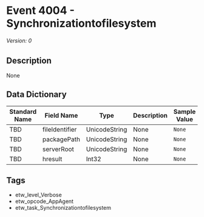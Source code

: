 # Event 4004 - Synchronizationtofilesystem
###### Version: 0

## Description
None

## Data Dictionary
|Standard Name|Field Name|Type|Description|Sample Value|
|---|---|---|---|---|
|TBD|fileIdentifier|UnicodeString|None|`None`|
|TBD|packagePath|UnicodeString|None|`None`|
|TBD|serverRoot|UnicodeString|None|`None`|
|TBD|hresult|Int32|None|`None`|

## Tags
* etw_level_Verbose
* etw_opcode_AppAgent
* etw_task_Synchronizationtofilesystem